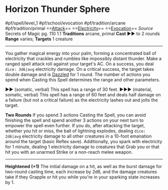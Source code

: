 # Horizon Thunder Sphere
#pf/spell/level_1 #pf/school/evocation #pf/tradition/arcane #pf/tradition/primal
==[Attack](../../../Traits/Attack.md)== ==[Electricity](../../../Traits/Electricity.md)== ==[Evocation](../../../Traits/Evocation.md)==
*Source* Secrets of Magic pg. 110 1.1
**Traditions** arcane, primal
**Cast** ►► to 2 rounds
**Range** varies; **Targets** 1 creature

---
You gather magical energy into your palm, forming a concentrated ball of electricity that crackles and rumbles like impossibly distant thunder. Make a ranged spell attack roll against your target's AC. On a success, you deal `dice: 3d6|avg` electricity damage. On a critical success, the target takes double damage and is [Dazzled](../../../Conditions/Dazzled.md) for 1 round. The number of actions you spend when Casting this Spell determines the range and other parameters.

►► (somatic, verbal) This spell has a range of 30 feet.
►►► (material, somatic, verbal) This spell has a range of 60 feet and deals half damage on a failure (but not a critical failure) as the electricity lashes out and jolts the target.

**Two Rounds** If you spend 3 actions Casting the Spell, you can avoid finishing the spell and spend another 3 actions on your next turn to empower the spell even further. If you do, after attacking the target, whether you hit or miss, the ball of lightning explodes, dealing `dice: 2d6|avg` electricity damage to all other creatures in a 10-foot emanation around the target (basic Reflex save). Additionally, you spark with electricity for 1 minute, dealing 1 electricity damage to creatures that Grab you or that hit you with an unarmed Strike or a non-reach melee weapon.

---
**Heightened (+1)** The initial damage on a hit, as well as the burst damage for two-round casting time, each increase by 2d6, and the damage creatures take if they Grapple or hit you while you're in your sparking state increases by 1.